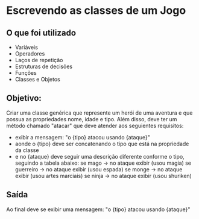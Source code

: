# Escrevendo as classes de um Jogo

## **O que foi utilizado**

- Variáveis
- Operadores
- Laços de repetição
- Estruturas de decisões
- Funções
- Classes e Objetos

## Objetivo:

Criar uma classe genérica que represente um herói de uma aventura e que possua as propriedades nome, idade e tipo. Além disso, deve ter um método chamado "atacar" 
que deve atender aos seguientes requisitos:

- exibir a mensagem: "o {tipo} atacou usando {ataque}"
- aonde o {tipo} deve ser concatenando o tipo que está na propriedade da classe
- e no {ataque} deve seguir uma descrição diferente conforme o tipo, seguindo a tabela abaixo:
se mago -> no ataque exibir (usou magia)
se guerreiro -> no ataque exibir (usou espada)
se monge -> no ataque exibir (usou artes marciais)
se ninja -> no ataque exibir (usou shuriken)

## Saída

Ao final deve se exibir uma mensagem: "o {tipo} atacou usando {ataque}"
